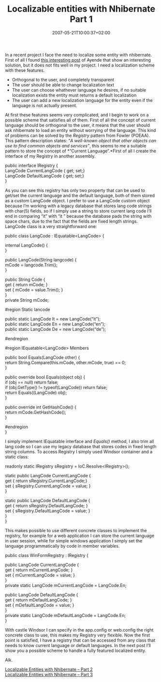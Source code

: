 ﻿---
title: "Localizable entities with Nhibernate Part 1"
description: ""
date: 2007-05-21T10:00:37+02:00
draft: false
tags: [Nhibernate]
categories: [Nhibernate]
---
In a recent project I face the need to localize some entity with nhibernate. First of all I found [this interesting post](http://www.ayende.com/Blog/archive/7001.aspx) of Ayende that show an interesting solution, but it does not fits well in my project. I need a localization scheme with these features.

- Orthogonal to the user, and completely transparent
- The user should be able to change localization text
- The user can choose whathever language he desires, if no suitable localization exists the entity must returns a default localization
- The user can add a new localization language for the entity even if the language is not actually present.

At first these features seems very complicated, and I begin to work on a possible scheme that satisfies all of them. First of all the concept of current language should be orthogonal to the user, it means that the user should ask nhibernate to load an entity without worrying of the language. This kind of problems can be solved by the *Registry* pattern from Fowler (POEAA). This pattern description states: “*A well-known object that other objects can use to find common objects and services”*, this seems to me a suitable pattern to store the concept of *“Current Language”.*First of all I create the interface of my Registry in another assembly.

public interface IRegistry {  
LangCode CurrentLangCode { get; set;}  
LangCode DefaultLangCode { get; set;}  
}

As you can see this registry has only two property that can be used to get/set the current language and the default language, both of them stored as a custom LangCode object. I prefer to use a LangCode custom object because I’m working with a legacy database that stores lang code strings with char(5) fields, so if I simply use a string to store current lang code I’ll end in comparing “it” with “it   ” because the database pads the string with space chars, due to the fact that the fields are fixed length strings. LangCode class is a very straightforward one:

public class LangCode : IEquatable&lt;LangCode&gt; {

internal LangCode() {   
   }

public LangCode(String langcode) {  
  mCode = langcode.Trim();  
   }

public String Code {  
get { return mCode; }  
set { mCode = value.Trim(); }  
   }  
private String mCode;

#region Static lancode

public static LangCode It = new LangCode(“it”);  
public static LangCode En = new LangCode(“en”);  
public static LangCode De = new LangCode(“de”);

#endregion

#region IEquatable&lt;LangCode&gt; Members

public bool Equals(LangCode other) {  
return String.Compare(this.mCode, other.mCode, true) == 0;  
   }

public override bool Equals(object obj) {  
if (obj == null) return false;  
if (obj.GetType() != typeof(LangCode)) return false;  
return Equals((LangCode) obj);  
   }

public override int GetHashCode() {  
return mCode.GetHashCode();  
   }

#endregion  
}

I simply implement IEquatable interface and *Equals()* method, I also trim all lang code so I can use my legacy database that stores codes in fixed length string columns. To access Registry I simply used Windsor container and a static class:

readonly static IRegistry sRegistry = IoC.Resolve&lt;IRegistry&gt;();

static public LangCode CurrentLangCode {  
get { return sRegistry.CurrentLangCode;}  
set { sRegistry.CurrentLangCode = value; }  
   }

static public LangCode DefaultLangCode {  
get { return sRegistry.DefaultLangCode; }  
set { sRegistry.DefaultLangCode = value; }  
   }  
}

This makes possible to use different concrete classes to implement the registry, for example for a web application I can store the current language in user session, while for simple windows application I simply set the language programmatically by code in member variables.

public class WinFormRegistry : IRegistry {

public LangCode CurrentLangCode {  
get { return mCurrentLangCode; }  
set { mCurrentLangCode = value; }  
   }  
private static LangCode mCurrentLangCode = LangCode.En;

public LangCode DefaultLangCode {  
get { return mDefaultLangCode; }  
set { mDefaultLangCode = value; }  
   }  
private static LangCode mDefaultLangCode = LangCode.En;  
}

With castle Windsor I can specify in the app.config or web.config the right concrete class to use, this makes my Registry very flexible. Now the first point is satisfied, I have a registry that can be accessed from any class that needs to know current language or default languages. In the next post I’ll show you a possible scheme to handle a fully featured localized entity.

Alk.

[Localizable Entities with Nhibernate – Part 2](http://www.codewrecks.com/blog/?p=42)  
[Localizable Entities with Nhibernate – Part 3](http://www.codewrecks.com/blog/?p=44)
